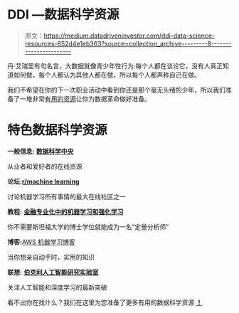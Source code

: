 # DDI —数据科学资源

> 原文：<https://medium.datadriveninvestor.com/ddi-data-science-resources-852d4e1eb363?source=collection_archive---------8----------------------->

丹·艾瑞里有句名言，大数据就像青少年性行为:每个人都在谈论它，没有人真正知道如何做，每个人都认为其他人都在做，所以每个人都声称自己在做。

我们不希望在你的下一次职业活动中看到你还是那个毫无头绪的少年，所以我们准备了一堆非常[有用的资源](https://www.datadriveninvestor.com/datascienceresources/)让你为数据革命做好准备。

# 特色数据科学资源

**一般信息:** [**数据科学中央**](https://www.datasciencecentral.com/)

从业者和爱好者的在线资源

**论坛:**[**r/machine learning**](https://www.reddit.com/r/machinelearning)

讨论机器学习所有事情的最大在线社区之一

**教程:** [**金融专业化中的机器学习和强化学习**](http://bit.ly/2YMBOno)

你不需要斯坦福大学的博士学位就能成为一名“定量分析师”

**博客:**[AWS 机器学习博客](https://aws.amazon.com/blogs/machine-learning/)

当你想亲自动手时，实用的知识

**联想:** [**伯克利人工智能研究实验室**](https://bair.berkeley.edu/)

关注人工智能和深度学习的最新突破

看不出你在找什么？我们在这里为您准备了更多有用的数据科学资源 [**！**](https://www.datadriveninvestor.com/datascienceresources/)